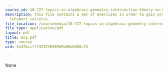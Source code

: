 ```yaml
---
course_id: 18-727-topics-in-algebraic-geometry-intersection-theory-on-moduli-spaces-spring-2006
description: This file contains a set of exercises in order to gain practice with
  Schubert calculus.
file_location: /coursemedia/18-727-topics-in-algebraic-geometry-intersection-theory-on-moduli-spaces-spring-2006/3a37bccff1925226569d9b08b8486c23_ex1.pdf
file_type: application/pdf
layout: pdf
title: ex1.pdf
type: course
uid: 3a37bccff1925226569d9b08b8486c23

---
```

None